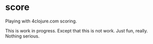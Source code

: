 score
=====

Playing with 4clojure.com scoring.

This is work in progress. Except that this is not work. Just fun, really. Nothing serious.

